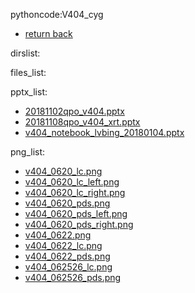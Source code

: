 pythoncode:V404_cyg
- [return back](../) 

 dirslist: 

 files_list: 

 pptx_list: 
- [20181102qpo_v404.pptx](https://view.officeapps.live.com/op/view.aspx?src=https://brettlv.github.io/pythoncode/V404_cyg/20181102qpo_v404.pptx)
- [20181108qpo_v404_xrt.pptx](https://view.officeapps.live.com/op/view.aspx?src=https://brettlv.github.io/pythoncode/V404_cyg/20181108qpo_v404_xrt.pptx)
- [v404_notebook_lvbing_20180104.pptx](https://view.officeapps.live.com/op/view.aspx?src=https://brettlv.github.io/pythoncode/V404_cyg/v404_notebook_lvbing_20180104.pptx)

 png_list: 
- [v404_0620_lc.png](./v404_0620_lc.png)
- [v404_0620_lc_left.png](./v404_0620_lc_left.png)
- [v404_0620_lc_right.png](./v404_0620_lc_right.png)
- [v404_0620_pds.png](./v404_0620_pds.png)
- [v404_0620_pds_left.png](./v404_0620_pds_left.png)
- [v404_0620_pds_right.png](./v404_0620_pds_right.png)
- [v404_0622.png](./v404_0622.png)
- [v404_0622_lc.png](./v404_0622_lc.png)
- [v404_0622_pds.png](./v404_0622_pds.png)
- [v404_062526_lc.png](./v404_062526_lc.png)
- [v404_062526_pds.png](./v404_062526_pds.png)
